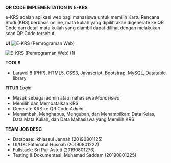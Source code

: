 **QR CODE IMPLEMENTATION IN E-KRS**

e-KRS adalah aplikasi web bagi mahasiswa untuk memilih Kartu Rencana Studi (KRS) berbasis online, mata kuliah yang dipilih akan digenerate ke QR Code dan detail mata kuliah yang diambil dapat dilihat dengan melakukan scan QR Code tersebut.

**UI**
![E-KRS (Pemrograman Web)](https://github.com/hollowspaces/qr-code-in-e-krs/assets/49268936/1e6c7449-1d35-49eb-916b-50fb6a4b3bd6)

![E-KRS (Pemrograman Web) (1)](https://github.com/hollowspaces/qr-code-in-e-krs/assets/49268936/8f135350-7fb3-4f48-ab3d-aef1f3cb24ec)


**TOOLS**
- Laravel 8 (PHP), HTML5, CSS3, Javascript, Bootstrap, MySQL, Datatable library

**FITUR**
*Login*
- Masuk sebagai admin atau mahasiswa
*Mahasiswa*
- Memilih dan Membatalkan KRS
- Generate KRS ke QR Code
*Admin* 
- Menambah, Menghapus, Mengubah, dan Menampilkan: Data Kelas, Data Mata Kuliah, dan Data Mahasiswa yang Memilih KRS

**TEAM JOB DESC**
- Database: Ikhlassul Jannah (20190801125) 
- UI/UX: Fathinatul Husnah (20190801222)
- Fullstack: Sri Puji Astuti (20190801276)
- Testing & Dokumentasi: Muhamad Saddam (20190801225)
